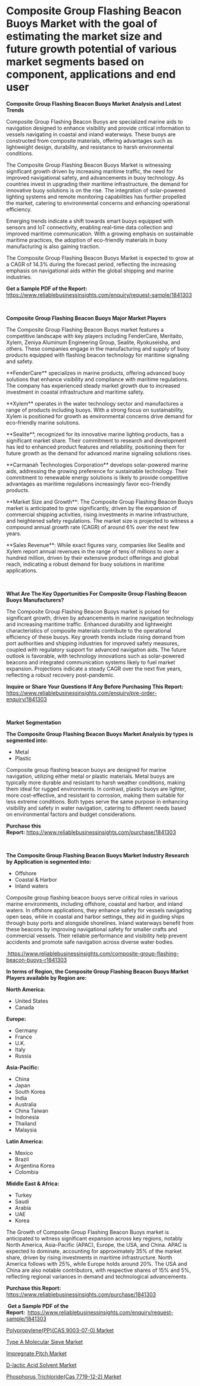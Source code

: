 <p><h1>Composite Group Flashing Beacon Buoys Market with the goal of estimating the market size and future growth potential of various market segments based on component, applications and end user</h1></p><p><strong>Composite Group Flashing Beacon Buoys Market Analysis and Latest Trends</strong></p>
<p><p>Composite Group Flashing Beacon Buoys are specialized marine aids to navigation designed to enhance visibility and provide critical information to vessels navigating in coastal and inland waterways. These buoys are constructed from composite materials, offering advantages such as lightweight design, durability, and resistance to harsh environmental conditions.</p><p>The Composite Group Flashing Beacon Buoys Market is witnessing significant growth driven by increasing maritime traffic, the need for improved navigational safety, and advancements in buoy technology. As countries invest in upgrading their maritime infrastructure, the demand for innovative buoy solutions is on the rise. The integration of solar-powered lighting systems and remote monitoring capabilities has further propelled the market, catering to environmental concerns and enhancing operational efficiency.</p><p>Emerging trends indicate a shift towards smart buoys equipped with sensors and IoT connectivity, enabling real-time data collection and improved maritime communication. With a growing emphasis on sustainable maritime practices, the adoption of eco-friendly materials in buoy manufacturing is also gaining traction.</p><p>The Composite Group Flashing Beacon Buoys Market is expected to grow at a CAGR of 14.3% during the forecast period, reflecting the increasing emphasis on navigational aids within the global shipping and marine industries.</p></p>
<p><strong>Get a Sample PDF of the Report:&nbsp;</strong> <a href="https://www.reliablebusinessinsights.com/enquiry/request-sample/1841303?utm_campaign=1873&utm_medium=2&utm_source=Github&utm_content=ia&utm_term=28022025&utm_id=composite-group-flashing-beacon-buoys">https://www.reliablebusinessinsights.com/enquiry/request-sample/1841303</a></p>
<p>&nbsp;</p>
<p><strong>Composite Group Flashing Beacon Buoys Major Market Players</strong></p>
<p><p>The Composite Group Flashing Beacon Buoys market features a competitive landscape with key players including FenderCare, Meritaito, Xylem, Zeniya Aluminum Engineering Group, Sealite, Ryokuseisha, and others. These companies engage in the manufacturing and supply of buoy products equipped with flashing beacon technology for maritime signaling and safety.</p><p>**FenderCare** specializes in marine products, offering advanced buoy solutions that enhance visibility and compliance with maritime regulations. The company has experienced steady market growth due to increased investment in coastal infrastructure and maritime safety.</p><p>**Xylem** operates in the water technology sector and manufactures a range of products including buoys. With a strong focus on sustainability, Xylem is positioned for growth as environmental concerns drive demand for eco-friendly marine solutions.</p><p>**Sealite**, recognized for its innovative marine lighting products, has a significant market share. Their commitment to research and development has led to enhanced product features and reliability, positioning them for future growth as the demand for advanced marine signaling solutions rises.</p><p>**Carmanah Technologies Corporation** develops solar-powered marine aids, addressing the growing preference for sustainable technology. Their commitment to renewable energy solutions is likely to provide competitive advantages as maritime regulations increasingly favor eco-friendly products.</p><p>**Market Size and Growth**: The Composite Group Flashing Beacon Buoys market is anticipated to grow significantly, driven by the expansion of commercial shipping activities, rising investments in marine infrastructure, and heightened safety regulations. The market size is projected to witness a compound annual growth rate (CAGR) of around 6% over the next few years.</p><p>**Sales Revenue**: While exact figures vary, companies like Sealite and Xylem report annual revenues in the range of tens of millions to over a hundred million, driven by their extensive product offerings and global reach, indicating a robust demand for buoy solutions in maritime applications.</p></p>
<p>&nbsp;</p>
<p><strong>What Are The Key Opportunities For Composite Group Flashing Beacon Buoys Manufacturers?</strong></p>
<p><p>The Composite Group Flashing Beacon Buoys market is poised for significant growth, driven by advancements in marine navigation technology and increasing maritime traffic. Enhanced durability and lightweight characteristics of composite materials contribute to the operational efficiency of these buoys. Key growth trends include rising demand from port authorities and shipping industries for improved safety measures, coupled with regulatory support for advanced navigation aids. The future outlook is favorable, with technology innovations such as solar-powered beacons and integrated communication systems likely to fuel market expansion. Projections indicate a steady CAGR over the next five years, reflecting a robust recovery post-pandemic.</p></p>
<p><strong>Inquire or Share Your Questions If Any Before Purchasing This Report:</strong> <a href="https://www.reliablebusinessinsights.com/enquiry/pre-order-enquiry/1841303?utm_campaign=1873&utm_medium=2&utm_source=Github&utm_content=ia&utm_term=28022025&utm_id=composite-group-flashing-beacon-buoys">https://www.reliablebusinessinsights.com/enquiry/pre-order-enquiry/1841303</a></p>
<p>&nbsp;</p>
<p><strong>Market Segmentation</strong></p>
<p><strong>The Composite Group Flashing Beacon Buoys Market Analysis by types is segmented into:</strong></p>
<p><ul><li>Metal</li><li>Plastic</li></ul></p>
<p><p>Composite group flashing beacon buoys are designed for marine navigation, utilizing either metal or plastic materials. Metal buoys are typically more durable and resistant to harsh weather conditions, making them ideal for rugged environments. In contrast, plastic buoys are lighter, more cost-effective, and resistant to corrosion, making them suitable for less extreme conditions. Both types serve the same purpose in enhancing visibility and safety in water navigation, catering to different needs based on environmental factors and budget considerations.</p></p>
<p><strong>Purchase this Report:&nbsp;</strong><a href="https://www.reliablebusinessinsights.com/purchase/1841303?utm_campaign=1873&utm_medium=2&utm_source=Github&utm_content=ia&utm_term=28022025&utm_id=composite-group-flashing-beacon-buoys">https://www.reliablebusinessinsights.com/purchase/1841303</a></p>
<p>&nbsp;</p>
<p><strong>The Composite Group Flashing Beacon Buoys Market Industry Research by Application is segmented into:</strong></p>
<p><ul><li>Offshore</li><li>Coastal & Harbor</li><li>Inland waters</li></ul></p>
<p><p>Composite group flashing beacon buoys serve critical roles in various marine environments, including offshore, coastal and harbor, and inland waters. In offshore applications, they enhance safety for vessels navigating open seas, while in coastal and harbor settings, they aid in guiding ships through busy ports and alongside shorelines. Inland waterways benefit from these beacons by improving navigational safety for smaller crafts and commercial vessels. Their reliable performance and visibility help prevent accidents and promote safe navigation across diverse water bodies.</p></p>
<p><a href="https://www.reliablebusinessinsights.com/composite-group-flashing-beacon-buoys-r1841303?utm_campaign=1873&utm_medium=2&utm_source=Github&utm_content=ia&utm_term=28022025&utm_id=composite-group-flashing-beacon-buoys">&nbsp;https://www.reliablebusinessinsights.com/composite-group-flashing-beacon-buoys-r1841303</a></p>
<p><strong>In terms of Region, the Composite Group Flashing Beacon Buoys Market Players available by Region are:</strong></p>
<p>
    <p> <strong> North America: </strong>
        <ul>
            <li>United States</li>
            <li>Canada</li>
        </ul>
        </p> 
    <p> <strong> Europe: </strong>
        <ul>
            <li>Germany</li>
            <li>France</li>
            <li>U.K.</li>
            <li>Italy</li>
            <li>Russia</li>
        </ul>
        </p> 
    <p> <strong> Asia-Pacific: </strong>
        <ul>
            <li>China</li>
            <li>Japan</li>
            <li>South Korea</li>
            <li>India</li>
            <li>Australia</li>
            <li>China Taiwan</li>
            <li>Indonesia</li>
            <li>Thailand</li>
            <li>Malaysia</li>
        </ul>
        </p> 
    <p> <strong> Latin America: </strong>
        <ul>
            <li>Mexico</li>
            <li>Brazil</li>
            <li>Argentina Korea</li>
            <li>Colombia</li>
        </ul>
        </p> 
    <p> <strong> Middle East & Africa: </strong>
        <ul>
            <li>Turkey</li>
            <li>Saudi</li>
            <li>Arabia</li>
            <li>UAE</li>
            <li>Korea</li>
        </ul>
    </p>
    </p>
<p><p>The Growth of Composite Group Flashing Beacon Buoys market is anticipated to witness significant expansion across key regions, notably North America, Asia-Pacific (APAC), Europe, the USA, and China. APAC is expected to dominate, accounting for approximately 35% of the market share, driven by rising investments in maritime infrastructure. North America follows with 25%, while Europe holds around 20%. The USA and China are also notable contributors, with respective shares of 15% and 5%, reflecting regional variances in demand and technological advancements.</p></p>
<p><strong>Purchase this Report: </strong><a href="https://www.reliablebusinessinsights.com/purchase/1841303?utm_campaign=1873&utm_medium=2&utm_source=Github&utm_content=ia&utm_term=28022025&utm_id=composite-group-flashing-beacon-buoys">https://www.reliablebusinessinsights.com/purchase/1841303</a></p>
<p>&nbsp;<strong>Get a Sample PDF of the Report:&nbsp;&nbsp;</strong><a href="https://www.reliablebusinessinsights.com/enquiry/request-sample/1841303?utm_campaign=1873&utm_medium=2&utm_source=Github&utm_content=ia&utm_term=28022025&utm_id=composite-group-flashing-beacon-buoys">https://www.reliablebusinessinsights.com/enquiry/request-sample/1841303</a></p>
<p><strong></strong></p>
<p><p><a href="https://github.com/shirleenfraker87/Market-Research-Report-List-1/blob/main/polypropyleneppcas-9003-07-0-market.md?utm_campaign=1873&utm_medium=2&utm_source=Github&utm_content=ia&utm_term=28022025&utm_id=composite-group-flashing-beacon-buoys">Polypropylene(PP)(CAS 9003-07-0) Market</a></p><p><a href="https://github.com/JosephineMcguire65/Market-Research-Report-List-1/blob/main/type-a-molecular-sieve-market.md?utm_campaign=1873&utm_medium=2&utm_source=Github&utm_content=ia&utm_term=28022025&utm_id=composite-group-flashing-beacon-buoys">Type A Molecular Sieve Market</a></p><p><a href="https://github.com/YashRP12/Market-Research-Report-List-7/blob/main/impregnate-pitch-market.md?utm_campaign=1873&utm_medium=2&utm_source=Github&utm_content=ia&utm_term=28022025&utm_id=composite-group-flashing-beacon-buoys">Impregnate Pitch Market</a></p><p><a href="https://github.com/jerhoskinson197676/Market-Research-Report-List-1/blob/main/d-lactic-acid-solvent-market.md?utm_campaign=1873&utm_medium=2&utm_source=Github&utm_content=ia&utm_term=28022025&utm_id=composite-group-flashing-beacon-buoys">D-lactic Acid Solvent Market</a></p><p><a href="https://github.com/norbeludie83/Market-Research-Report-List-1/blob/main/phosphorus-trichloridecas-7719-12-2-market.md?utm_campaign=1873&utm_medium=2&utm_source=Github&utm_content=ia&utm_term=28022025&utm_id=composite-group-flashing-beacon-buoys">Phosphorus Trichloride(Cas 7719-12-2) Market</a></p></p>